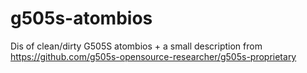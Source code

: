 # g505s-atombios
Dis of clean/dirty G505S atombios + a small description from https://github.com/g505s-opensource-researcher/g505s-proprietary
